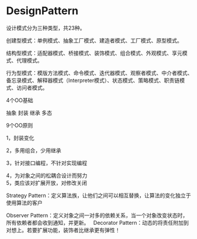 # DesignPattern
设计模式分为三种类型，共23种。  


创建型模式：单例模式、抽象工厂模式、建造者模式、工厂模式、原型模式。  

  
结构型模式：适配器模式、桥接模式、装饰模式、组合模式、外观模式、享元模式、代理模式。  


行为型模式：模版方法模式、命令模式、迭代器模式、观察者模式、中介者模式、备忘录模式、解释器模式（Interpreter模式）、状态模式、策略模式、职责链模式、访问者模式。  



4个OO基础  

抽象 封装  继承 多态

9个OO原则  

1，封装变化  

2，多用组合，少用继承   

3，针对接口编程，不针对实现编程    

4，为对象之间的松耦合设计而努力  
5，类应该对扩展开放，对修改关闭


Strategy Pattern：定义算法族，让他们之间可以相互替换，让算法的变化独立于使用算法的客户


Observer Pattern：定义对象之间一对多的依赖关系，当一个对象改变状态时，所有依赖者都会收到通知，并更新。  
Decorator Pattern：动态的将责任附加到对想上。若要扩展功能，装饰者比继承更有弹性！
